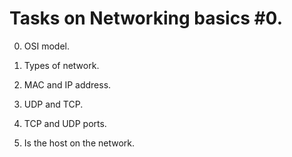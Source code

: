 # Tasks on Networking basics #0.

0. OSI model.

1. Types of network.

2. MAC and IP address.

3. UDP and TCP.

4. TCP and UDP ports.

5. Is the host on the network.
